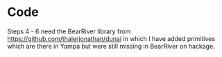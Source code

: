 # Code 

Steps 4 - 6 need the BearRiver library from https://github.com/thalerjonathan/dunai in which I have added primitives which are there in Yampa but were still missing in BearRiver on hackage.
